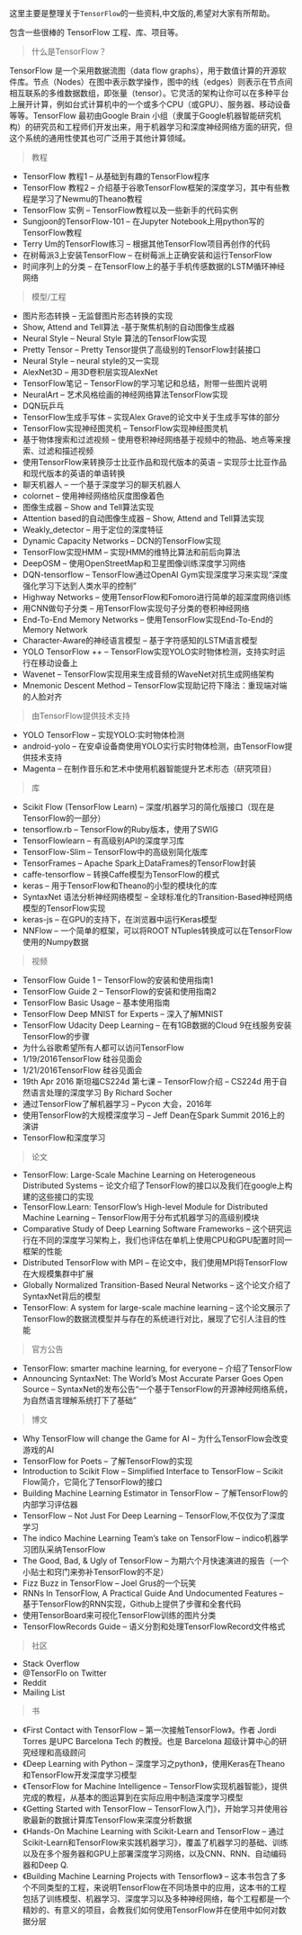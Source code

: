这里主要是整理关于`TensorFlow`的一些资料,中文版的,希望对大家有所帮助。

包含一些很棒的 TensorFlow 工程、库、项目等。

> 什么是TensorFlow？

TensorFlow 是一个采用数据流图（data flow graphs），用于数值计算的开源软件库。节点（Nodes）在图中表示数学操作，图中的线（edges）则表示在节点间相互联系的多维数据数组，即张量（tensor）。它灵活的架构让你可以在多种平台上展开计算，例如台式计算机中的一个或多个CPU（或GPU）、服务器、移动设备等等。TensorFlow 最初由Google Brain 小组（隶属于Google机器智能研究机构）的研究员和工程师们开发出来，用于机器学习和深度神经网络方面的研究，但这个系统的通用性使其也可广泛用于其他计算领域。

> 教程

+ TensorFlow 教程1 – 从基础到有趣的TensorFlow程序
+ TensorFlow 教程2 – 介绍基于谷歌TensorFlow框架的深度学习，其中有些教程是学习了Newmu的Theano教程
+ TensorFlow 实例 – TensorFlow教程以及一些新手的代码实例
+ Sungjoon的TensorFlow-101 – 在Jupyter Notebook上用python写的TensorFlow教程
+ Terry Um的TensorFlow练习 – 根据其他TensorFlow项目再创作的代码
+ 在树莓派3上安装TensorFlow – 在树莓派上正确安装和运行TensorFlow
+ 时间序列上的分类 – 在TensorFlow上的基于手机传感数据的LSTM循环神经网络

> 模型/工程

+ 图片形态转换 – 无监督图片形态转换的实现
+ Show, Attend and Tell算法 -基于聚焦机制的自动图像生成器
+ Neural Style – Neural Style 算法的TensorFlow实现
+ Pretty Tensor – Pretty Tensor提供了高级别的TensorFlow封装接口
+ Neural Style – neural style的又一实现
+ AlexNet3D – 用3D卷积层实现AlexNet
+ TensorFlow笔记 – TensorFlow的学习笔记和总结，附带一些图片说明
+ NeuralArt – 艺术风格绘画的神经网络算法TensorFlow实现
+ DQN玩乒乓
+ TensorFlow生成手写体 – 实现Alex Grave的论文中关于生成手写体的部分
+ TensorFlow实现神经图灵机 – TensorFlow实现神经图灵机
+ 基于物体搜索和过滤视频 – 使用卷积神经网络基于视频中的物品、地点等来搜索、过滤和描述视频
+ 使用TensorFlow来转换莎士比亚作品和现代版本的英语 – 实现莎士比亚作品和现代版本的英语的单语转换
+ 聊天机器人 – 一个基于深度学习的聊天机器人
+ colornet – 使用神经网络给灰度图像着色
+ 图像生成器 – Show and Tell算法实现
+ Attention based的自动图像生成器 – Show, Attend and Tell算法实现
+ Weakly_detector – 用于定位的深度特征
+ Dynamic Capacity Networks – DCN的TensorFlow实现
+ TensorFlow实现HMM – 实现HMM的维特比算法和前后向算法
+ DeepOSM – 使用OpenStreetMap和卫星图像训练深度学习网络
+ DQN-tensorflow – TensorFlow通过OpenAI Gym实现深度学习来实现“深度强化学习下达到人类水平的控制”
+ Highway Networks – 使用TensorFlow和Fomoro进行简单的超深度网络训练
+ 用CNN做句子分类 – 用TensorFlow实现句子分类的卷积神经网络
+ End-To-End Memory Networks – 使用TensorFlow实现End-To-End的Memory Network
+ Character-Aware的神经语言模型 – 基于字符感知的LSTM语言模型
+ YOLO TensorFlow ++ – TensorFlow实现YOLO实时物体检测，支持实时运行在移动设备上
+ Wavenet – TensorFlow实现用来生成音频的WaveNet对抗生成网络架构
+ Mnemonic Descent Method – TensorFlow实现助记符下降法：重现端对端的人脸对齐

>由TensorFlow提供技术支持

+ YOLO TensorFlow – 实现YOLO:实时物体检测
+ android-yolo – 在安卓设备商使用YOLO实行实时物体检测，由TensorFlow提供技术支持
+ Magenta – 在制作音乐和艺术中使用机器智能提升艺术形态（研究项目）

> 库

+ Scikit Flow (TensorFlow Learn) – 深度/机器学习的简化版接口（现在是TensorFlow的一部分）
+ tensorflow.rb – TensorFlow的Ruby版本，使用了SWIG
+ TensorFlowlearn – 有高级别API的深度学习库
+ TensorFlow-Slim – TensorFlow中的高级别简化版库
+ TensorFrames – Apache Spark上DataFrames的TensorFlow封装
+ caffe-tensorflow – 转换Caffe模型为TensorFlow的模式
+ keras – 用于TensorFlow和Theano的小型的模块化的库
+ SyntaxNet 语法分析神经网络模型 – 全球标准化的Transition-Based神经网络模型的TensorFlow实现
+ keras-js – 在GPU的支持下，在浏览器中运行Keras模型
+ NNFlow – 一个简单的框架，可以将ROOT NTuples转换成可以在TensorFlow使用的Numpy数据

> 视频

+ TensorFlow Guide 1 – TensorFlow的安装和使用指南1
+ TensorFlow Guide 2 – TensorFlow的安装和使用指南2
+ TensorFlow Basic Usage – 基本使用指南
+ TensorFlow Deep MNIST for Experts – 深入了解MNIST
+ TensorFlow Udacity Deep Learning – 在有1GB数据的Cloud 9在线服务安装TensorFlow的步骤
+ 为什么谷歌希望所有人都可以访问TensorFlow
+ 1/19/2016TensorFlow 硅谷见面会
+ 1/21/2016TensorFlow 硅谷见面会
+ 19th Apr 2016 斯坦福CS224d 第七课 – TensorFlow介绍 – CS224d 用于自然语言处理的深度学习 By Richard Socher
+ 通过TensorFlow了解机器学习 – Pycon 大会，2016年
+ 使用TensorFlow的大规模深度学习 – Jeff Dean在Spark Summit 2016上的演讲
+ TensorFlow和深度学习

> 论文

+ TensorFlow: Large-Scale Machine Learning on Heterogeneous Distributed Systems – 论文介绍了TensorFlow的接口以及我们在google上构建的这些接口的实现
+ TensorFlow.Learn: TensorFlow’s High-level Module for Distributed Machine Learning – TensorFlow用于分布式机器学习的高级别模块
+ Comparative Study of Deep Learning Software Frameworks – 这个研究运行在不同的深度学习架构上，我们也评估在单机上使用CPU和GPU配置时同一框架的性能
+ Distributed TensorFlow with MPI – 在论文中，我们使用MPI将TensorFlow在大规模集群中扩展
+ Globally Normalized Transition-Based Neural Networks – 这个论文介绍了SyntaxNet背后的模型
+ TensorFlow: A system for large-scale machine learning – 这个论文展示了TensorFlow的数据流模型并与存在的系统进行对比，展现了它引人注目的性能

> 官方公告

+ TensorFlow: smarter machine learning, for everyone – 介绍了TensorFlow
+ Announcing SyntaxNet: The World’s Most Accurate Parser Goes Open Source – SyntaxNet的发布公告“一个基于TensorFlow的开源神经网络系统，为自然语言理解系统打下了基础”


> 博文

+ Why TensorFlow will change the Game for AI – 为什么TensorFlow会改变游戏的AI
+ TensorFlow for Poets – 了解TensorFlow的实现
+ Introduction to Scikit Flow – Simplified Interface to TensorFlow – Scikit Flow简介，它简化了TensorFlow的接口
+ Building Machine Learning Estimator in TensorFlow – 了解TensorFlow的内部学习评估器
+ TensorFlow – Not Just For Deep Learning – TensorFlow,不仅仅为了深度学习
+ The indico Machine Learning Team’s take on TensorFlow – indico机器学习团队采纳TensorFlow
+ The Good, Bad, & Ugly of TensorFlow – 为期六个月快速演进的报告（一个小贴士和窍门来弥补TensorFlow的不足）
+ Fizz Buzz in TensorFlow – Joel Grus的一个玩笑
+ RNNs In TensorFlow, A Practical Guide And Undocumented Features – 基于TensorFlow的RNN实现，Github上提供了步骤和全套代码
+ 使用TensorBoard来可视化TensorFlow训练的图片分类
+ TensorFlowRecords Guide – 语义分割和处理TensorFlowRecord文件格式

> 社区

+ Stack Overflow
+ @TensorFlo on Twitter
+ Reddit
+ Mailing List

> 书

+ 《First Contact with TensorFlow – 第一次接触TensorFlow》。作者 Jordi Torres 是UPC Barcelona Tech 的教授。也是 Barcelona 超级计算中心的研究经理和高级顾问
+ 《Deep Learning with Python – 深度学习之python》，使用Keras在Theano和TensorFlow开发深度学习模型
+ 《TensorFlow for Machine Intelligence – TensorFlow实现机器智能》，提供完成的教程，从基本的图运算到在实际应用中制造深度学习模型
+ 《Getting Started with TensorFlow – TensorFlow入门》，开始学习并使用谷歌最新的数据计算库TensorFlow来深度分析数据
+ 《Hands-On Machine Learning with Scikit-Learn and TensorFlow – 通过Scikit-Learn和TensorFlow来实践机器学习》，覆盖了机器学习的基础、训练以及在多个服务器和GPU上部署深度学习网络，以及CNN、RNN、自动编码器和Deep Q.
+ 《Building Machine Learning Projects with Tensorflow》 – 这本书包含了多个不同类型的工程，来说明TensorFlow在不同场景中的应用，这本书的工程包括了训练模型、机器学习、深度学习以及多种神经网络，每个工程都是一个精妙的、有意义的项目，会教我们如何使用TensorFlow并在使用中如何对数据分层